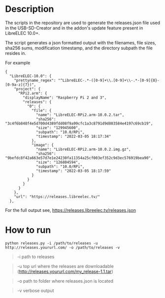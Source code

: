 # Description 
The scripts in the repository are used to generate the releases.json file used in the USB-SD-Creator and in the addon's update feature present in LibreELEC 10.0+.

The script generates a json formatted output with the filenames, file sizes, sha256 sums, modification timestamp, and the directory subpath the file resides in.

For example
```
{
  "LibreELEC-10.0": {
    "prettyname_regex": "^LibreELEC-.*-([0-9]+\\.[0-9]+\\-.*-[0-9]{8}-[0-9a-z]{7})",
    "project": {
      "RPi2.arm": {
        "displayName": "Raspberry Pi 2 and 3",
        "releases": {
          "0": {
            "file": {
              "name": "LibreELEC-RPi2.arm-10.0.2.tar",
              "sha256": "3c4f6b848f4e5d700d4389fdd08f9a99cfc1a3c8791d9d803584e4197c69cb19",
              "size": "129945600",
              "subpath": "10.0/RPi",
              "timestamp": "2022-03-05 18:17:34"
            },
            "image": {
              "name": "LibreELEC-RPi2.arm-10.0.2.img.gz",
              "sha256": "9befdc8f42a663e57d7e1e24230fa11354a25cf003ef352c9d3ec576919bea90",
              "size": "126804594",
              "subpath": "10.0/RPi",
              "timestamp": "2022-03-05 18:17:59"
            }
          }
        }
      }
    },
    "url": "https://releases.libreelec.tv/"
  },
```
For the full output see, https://releases.libreelec.tv/releases.json

# How to run
```
python releases.py -i /path/to/releases -u http://releases.yoururl.com/ -o /path/to/releases -v
```
> -i path to releases

> -u top url where the releases are downloadable (http://releases.yoururl.com/my_release-1.1.tar)

> -o path to folder where releases.json is located

> -v verbose output
